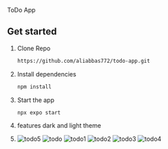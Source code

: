 ToDo App


## Get started

1. Clone Repo

   ```bash
   https://github.com/aliabbas772/todo-app.git
   ```
   
2. Install dependencies

   ```bash
   npm install
   ```

3. Start the app

   ```bash
   npx expo start
   ```

4. features
   dark and light theme

5. ![todo5](https://github.com/user-attachments/assets/90ebc38d-f367-4e38-b00e-bad4c67fa43d)
![todo](https://github.com/user-attachments/assets/56701785-5158-4380-bfee-d7e25463398c)
![todo1](https://github.com/user-attachments/assets/a30c3921-b1bc-442b-ad61-56452c9446fe)
![todo2](https://github.com/user-attachments/assets/42ae64b4-5cb6-41a8-a852-b9506d7536f4)
![todo3](https://github.com/user-attachments/assets/5076b869-6e56-4612-b8e6-fa36272e3ac5)
![todo4](https://github.com/user-attachments/assets/8d8caad6-4105-4178-bb53-2d313b1ce670)
